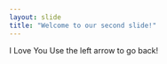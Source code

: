```yaml
---
layout: slide
title: "Welcome to our second slide!"
---
```

I Love You
Use the left arrow to go back!
